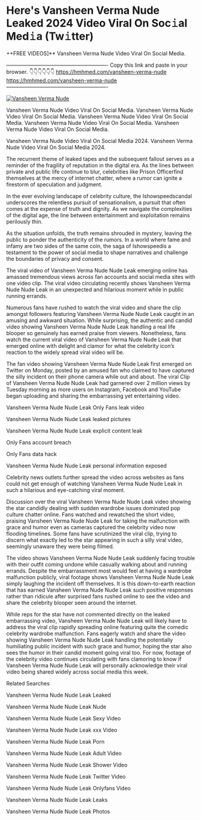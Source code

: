 # Here's Vansheen Verma Nude Leaked 2024 Video Viral On Soc𝚒al Med𝚒a (Tw𝚒tter)

++FREE VIDEOS]** Vansheen Verma Nude Video Viral On Social Media.

———————————————————-
Copy this link and paste in your browser.
👇👇👇👇👇👇
https://hmhmed.com/vansheen-verma-nude
https://hmhmed.com/vansheen-verma-nude
———————————————————-

[![Vansheen Verma Nude](https://i.imgur.com/dJHk4Zq.gif)](https://hmhmed.com/vansheen-verma-nude)

Vansheen Verma Nude Video Viral On Social Media. Vansheen Verma Nude Video Viral On Social Media. Vansheen Verma Nude Video Viral On Social Media. Vansheen Verma Nude Video Viral On Social Media. Vansheen Verma Nude Video Viral On Social Media.

Vansheen Verma Nude Video Viral On Social Media 2024. Vansheen Verma Nude Video Viral On Social Media 2024.

The recurrent theme of leaked tapes and the subsequent fallout serves as a reminder of the fragility of reputation in the digital era. As the lines between private and public life continue to blur, celebrities like Prison Officerfind themselves at the mercy of internet chatter, where a rumor can ignite a firestorm of speculation and judgment.

In the ever evolving landscape of celebrity culture, the Ishowspeedscandal underscores the relentless pursuit of sensationalism, a pursuit that often comes at the expense of truth and dignity. As we navigate the complexities of the digital age, the line between entertainment and exploitation remains perilously thin.

As the situation unfolds, the truth remains shrouded in mystery, leaving the public to ponder the authenticity of the rumors. In a world where fame and infamy are two sides of the same coin, the saga of Ishowspeedis a testament to the power of social media to shape narratives and challenge the boundaries of privacy and consent.

The viral video of Vansheen Verma Nude Nude Leak emerging online has amassed tremendous views across fan accounts and social media sites with one video clip. The viral video circulating recently shows Vansheen Verma Nude Nude Leak in an unexpected and hilarious moment while in public running errands.

Numerous fans have rushed to watch the viral video and share the clip amongst followers featuring Vansheen Verma Nude Nude Leak caught in an amusing and awkward situation. While surprising, the authentic and candid video showing Vansheen Verma Nude Nude Leak handling a real life blooper so genuinely has earned praise from viewers. Nonetheless, fans watch the current viral video of Vansheen Verma Nude Nude Leak that emerged online with delight and clamor for what the celebrity icon’s reaction to the widely spread viral video will be.

The fan video showing Vansheen Verma Nude Nude Leak first emerged on Twitter on Monday, posted by an amused fan who claimed to have captured the silly incident on their phone camera while out and about. The viral Clip of Vansheen Verma Nude Nude Leak had garnered over 2 million views by Tuesday morning as more users on Instagram, Facebook and YouTube began uploading and sharing the embarrassing yet entertaining video.

Vansheen Verma Nude Nude Leak Only Fans leak video

Vansheen Verma Nude Nude Leak leaked pictures

Vansheen Verma Nude Nude Leak explicit content leak

Only Fans account breach

Only Fans data hack

Vansheen Verma Nude Nude Leak personal information exposed

Celebrity news outlets further spread the video across websites as fans could not get enough of watching Vansheen Verma Nude Nude Leak in such a hilarious and eye-catching viral moment.

Discussion over the viral Vansheen Verma Nude Nude Leak video showing the star candidly dealing with sudden wardrobe issues dominated pop culture chatter online. Fans watched and rewatched the short video, praising Vansheen Verma Nude Nude Leak for taking the malfunction with grace and humor even as cameras captured the celebrity video now flooding timelines. Some fans have scrutinized the viral clip, trying to discern what exactly led to the star appearing in such a silly viral video, seemingly unaware they were being filmed.

The video shows Vansheen Verma Nude Nude Leak suddenly facing trouble with their outfit coming undone while casually walking about and running errands. Despite the embarrassment most would feel at having a wardrobe malfunction publicly, viral footage shows Vansheen Verma Nude Nude Leak simply laughing the incident off themselves. It is this down-to-earth reaction that has earned Vansheen Verma Nude Nude Leak such positive responses rather than ridicule after surprised fans rushed online to see the video and share the celebrity blooper seen around the internet.

While reps for the star have not commented directly on the leaked embarrassing video, Vansheen Verma Nude Nude Leak will likely have to address the viral clip rapidly spreading online featuring quite the comedic celebrity wardrobe malfunction. Fans eagerly watch and share the video showing Vansheen Verma Nude Nude Leak handling the potentially humiliating public incident with such grace and humor, hoping the star also sees the humor in their candid moment going viral too. For now, footage of the celebrity video continues circulating with fans clamoring to know if Vansheen Verma Nude Nude Leak will personally acknowledge their viral video being shared widely across social media this week.

Related Searches

Vansheen Verma Nude Nude Leak Leaked

Vansheen Verma Nude Nude Leak Nude

Vansheen Verma Nude Nude Leak Sexy Video

Vansheen Verma Nude Nude Leak xxx Video

Vansheen Verma Nude Nude Leak Porn

Vansheen Verma Nude Nude Leak Adult Video

Vansheen Verma Nude Nude Leak Shower Video

Vansheen Verma Nude Nude Leak Twitter Video

Vansheen Verma Nude Nude Leak Onlyfans Video

Vansheen Verma Nude Nude Leak Leaks

Vansheen Verma Nude Nude Leak Photos